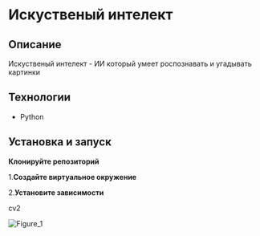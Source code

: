 # Искуственый интелект 

## Описание
Искуственый интелект - ИИ который умеет роспознавать и угадывать картинки

## Технологии
- Python

## Установка и запуск

**Клонируйте репозиторий**

1.**Создайте виртуальное окружение**

2.**Установите зависимости**

cv2

![Figure_1](https://github.com/user-attachments/assets/77aaab6c-330c-476b-ba12-09f4a0fcbfe5)
